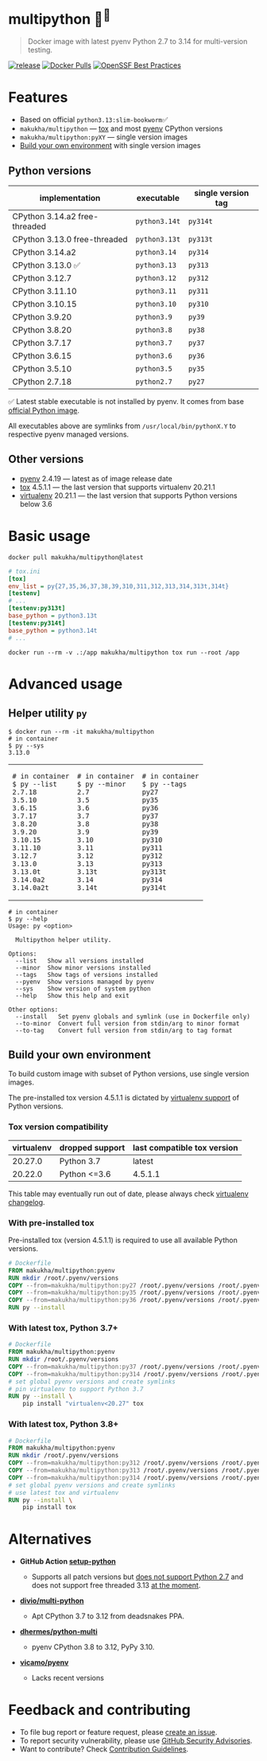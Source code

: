 # multipython 🐳<sup>🐍</sup>

> Docker image with latest pyenv Python 2.7 to 3.14 for multi-version testing.

[![release](https://img.shields.io/github/v/tag/makukha/multipython?label=tag)](https://github.com/makukha/multipython)
[![Docker Pulls](https://img.shields.io/docker/pulls/makukha/multipython)](https://hub.docker.com/r/makukha/multipython)
[![OpenSSF Best Practices](https://www.bestpractices.dev/projects/9755/badge)](https://www.bestpractices.dev/projects/9755)


# Features

* Based on official `python3.13:slim-bookworm`✅
* `makukha/multipython` — [tox](https://tox.wiki) and most [pyenv](https://github.com/pyenv/pyenv) CPython versions
* `makukha/multipython:pyXY` — single version images
* [Build your own environment](#build-your-own-environment) with single version images

## Python versions

| implementation                | executable    | single version tag |
|-------------------------------|---------------|--------------------|
| CPython 3.14.a2 free-threaded | `python3.14t` | `py314t`           |
| CPython 3.13.0 free-threaded  | `python3.13t` | `py313t`           |
| CPython 3.14.a2               | `python3.14`  | `py314`            |
| CPython 3.13.0 ✅             | `python3.13`  | `py313`            |
| CPython 3.12.7                | `python3.12`  | `py312`            |
| CPython 3.11.10               | `python3.11`  | `py311`            |
| CPython 3.10.15               | `python3.10`  | `py310`            |
| CPython 3.9.20                | `python3.9`   | `py39`             |
| CPython 3.8.20                | `python3.8`   | `py38`             |
| CPython 3.7.17                | `python3.7`   | `py37`             |
| CPython 3.6.15                | `python3.6`   | `py36`             |
| CPython 3.5.10                | `python3.5`   | `py35`             |
| CPython 2.7.18                | `python2.7`   | `py27`             |

✅ Latest stable executable is not installed by pyenv. It comes from base [official Python image](https://hub.docker.com/_/python).

All executables above are symlinks from `/usr/local/bin/pythonX.Y` to respective pyenv managed versions.

## Other versions

* [pyenv](https://github.com/pyenv/pyenv) 2.4.19 — latest as of image release date
* [tox](https://tox.wiki) 4.5.1.1 — the last version that supports virtualenv 20.21.1
* [virtualenv](https://virtualenv.pypa.io/en/latest/) 20.21.1 — the last version that supports Python versions below 3.6


# Basic usage

```shell
docker pull makukha/multipython@latest
```

```ini
# tox.ini
[tox]
env_list = py{27,35,36,37,38,39,310,311,312,313,314,313t,314t}
[testenv]
# ...
[testenv:py313t]
base_python = python3.13t
[testenv:py314t]
base_python = python3.14t
# ...
```

```shell
docker run --rm -v .:/app makukha/multipython tox run --root /app
```


# Advanced usage

## Helper utility `py`

```shell
$ docker run --rm -it makukha/multipython
# in container
$ py --sys
3.13.0
```

<table>
<tr>
<td>

```shell
# in container
$ py --list
2.7.18
3.5.10
3.6.15
3.7.17
3.8.20
3.9.20
3.10.15
3.11.10
3.12.7
3.13.0
3.13.0t
3.14.0a2
3.14.0a2t
```
</td>
<td>

```shell
# in container
$ py --minor
2.7
3.5
3.6
3.7
3.8
3.9
3.10
3.11
3.12
3.13
3.13t
3.14
3.14t
```
</td>
<td>

```shell
# in container
$ py --tags
py27
py35
py36
py37
py38
py39
py310
py311
py312
py313
py313t
py314
py314t
```
</td>
</tr>
</table>

```shell
# in container
$ py --help
Usage: py <option>

  Multipython helper utility.

Options:
  --list   Show all versions installed
  --minor  Show minor versions installed
  --tags   Show tags of versions installed
  --pyenv  Show versions managed by pyenv
  --sys    Show version of system python
  --help   Show this help and exit

Other options:
  --install   Set pyenv globals and symlink (use in Dockerfile only)
  --to-minor  Convert full version from stdin/arg to minor format
  --to-tag    Convert full version from stdin/arg to tag format
```

## Build your own environment

To build custom image with subset of Python versions, use single version images.

The pre-installed tox version 4.5.1.1 is dictated by [virtualenv support](https://virtualenv.pypa.io/en/latest/changelog.html) of Python versions.

### Tox version compatibility

| virtualenv | dropped support | last compatible tox version |
|------------|-----------------|-----------------------------|
| 20.27.0    | Python 3.7      | latest                      |
| 20.22.0    | Python <=3.6    | 4.5.1.1                     |

This table may eventually run out of date, please always check [virtualenv changelog](https://virtualenv.pypa.io/en/latest/changelog.html).

### With pre-installed tox

Pre-installed tox (version 4.5.1.1) is required to use all available Python versions.

```Dockerfile
# Dockerfile
FROM makukha/multipython:pyenv
RUN mkdir /root/.pyenv/versions
COPY --from=makukha/multipython:py27 /root/.pyenv/versions /root/.pyenv/versions/
COPY --from=makukha/multipython:py35 /root/.pyenv/versions /root/.pyenv/versions/
COPY --from=makukha/multipython:py36 /root/.pyenv/versions /root/.pyenv/versions/
RUN py --install
```

### With latest tox, Python 3.7+

```Dockerfile
# Dockerfile
FROM makukha/multipython:pyenv
RUN mkdir /root/.pyenv/versions
COPY --from=makukha/multipython:py37 /root/.pyenv/versions /root/.pyenv/versions/
COPY --from=makukha/multipython:py314 /root/.pyenv/versions /root/.pyenv/versions/
# set global pyenv versions and create symlinks
# pin virtualenv to support Python 3.7
RUN py --install \
    pip install "virtualenv<20.27" tox
```

### With latest tox, Python 3.8+

```Dockerfile
# Dockerfile
FROM makukha/multipython:pyenv
RUN mkdir /root/.pyenv/versions
COPY --from=makukha/multipython:py312 /root/.pyenv/versions /root/.pyenv/versions/
COPY --from=makukha/multipython:py313 /root/.pyenv/versions /root/.pyenv/versions/
COPY --from=makukha/multipython:py314 /root/.pyenv/versions /root/.pyenv/versions/
# set global pyenv versions and create symlinks
# use latest tox and virtualenv
RUN py --install \
    pip install tox
```


# Alternatives

* **GitHub Action [setup-python](https://github.com/actions/setup-python)**
    * Supports all patch versions but [does not support Python 2.7](https://github.com/actions/setup-python/issues/672) and does not support free threaded 3.13 [at the moment](https://github.com/actions/setup-python/issues/771).

* **[divio/multi-python](https://github.com/divio/multi-python)**
    * Apt CPython 3.7 to 3.12 from deadsnakes PPA.

* **[dhermes/python-multi](https://github.com/dhermes/python-multi)**
    * pyenv CPython 3.8 to 3.12, PyPy 3.10.

* **[vicamo/pyenv](https://hub.docker.com/r/vicamo/pyenv/tags)**
    * Lacks recent versions


# Feedback and contributing

* To file bug report or feature request, please [create an issue](https://github.com/makukha/multipython/issues).
* To report security vulnerability, please use [GitHub Security Advisories](https://github.com/makukha/multipython/security/advisories).
* Want to contribute? Check [Contribution Guidelines](https://github.com/makukha/multipython/blob/main/.github/CONTRIBUTING.md).
